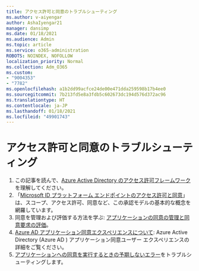 ```yaml
---
title: アクセス許可と同意のトラブルシューティング
ms.author: v-aiyengar
author: AshaIyengar21
manager: dansimp
ms.date: 01/18/2021
ms.audience: Admin
ms.topic: article
ms.service: o365-administration
ROBOTS: NOINDEX, NOFOLLOW
localization_priority: Normal
ms.collection: Adm_O365
ms.custom:
- "9004353"
- "7782"
ms.openlocfilehash: a1b2dd99acfce24de00e471dda259598b17b4ee0
ms.sourcegitcommit: 7b213fd5e8a3fdb5c602673dc194d576d372ac96
ms.translationtype: HT
ms.contentlocale: ja-JP
ms.lasthandoff: 01/18/2021
ms.locfileid: "49901743"
---
```

# <a name="troubleshoot-permissions-and-consents"></a>アクセス許可と同意のトラブルシューティング

1. この記事を読んで、[Azure Active Directory のアクセス許可フレームワーク](https://docs.microsoft.com/azure/active-directory/develop/consent-framework)を理解してください。
1. 「[Microsoft ID プラットフォーム エンドポイントのアクセス許可と同意](https://docs.microsoft.com/azure/active-directory/develop/v2-permissions-and-consent)」は、スコープ、アクセス許可、同意など、この承認モデルの基本的な概念を網羅しています。
1. 同意を管理および評価する方法を学ぶ: [アプリケーションの同意の管理と同意要求の評価](https://docs.microsoft.com/azure/active-directory/manage-apps/manage-consent-requests#evaluating-a-request-for-tenant-wide-admin-consent)。
1. [Azure AD アプリケーション同意エクスペリエンスについて](https://docs.microsoft.com/azure/active-directory/develop/application-consent-experience): Azure Active Directory (Azure AD ) アプリケーション同意ユーザー エクスペリエンスの詳細をご覧ください。
1. [アプリケーションへの同意を実行するときの予期しないエラー](https://docs.microsoft.com/azure/active-directory/manage-apps/application-sign-in-unexpected-user-consent-error)をトラブルシューティングします。
